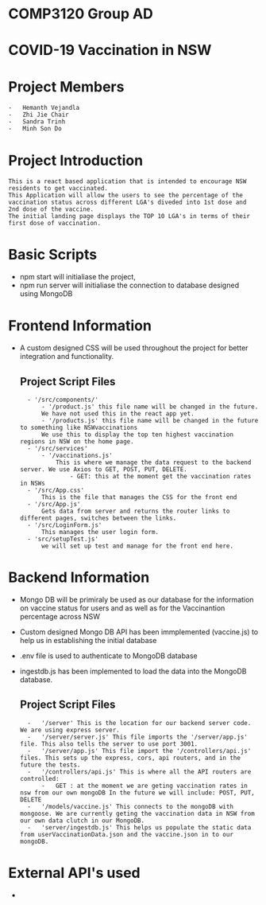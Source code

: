 # COMP3120 Group AD
# COVID-19 Vaccination in NSW

# Project Members
    -   Hemanth Vejandla
    -   Zhi Jie Chair   
    -   Sandra Trinh
    -   Minh Son Do
    



# Project Introduction
    This is a react based application that is intended to encourage NSW residents to get vaccinated. 
    This Application will allow the users to see the percentage of the vaccination status across different LGA's diveded into 1st dose and 2nd dose of the vaccine.
    The initial landing page displays the TOP 10 LGA's in terms of their first dose of vaccination.

# Basic Scripts
- npm start will initialiase the project,
- npm run server will initialiase the connection to database designed using MongoDB


# Frontend Information
- A custom designed CSS will be used throughout the project for better integration and functionality.

    ## Project Script Files
        - '/src/components/'
            - '/product.js' this file name will be changed in the future. 
            We have not used this in the react app yet.
            - '/products.js' this file name will be changed in the future to something like NSWvaccinations
            We use this to display the top ten highest vaccination regions in NSW on the home page.
        - '/src/services'
            - '/vaccinations.js'
                This is where we manage the data request to the backend server. We use Axios to GET, POST, PUT, DELETE.
                    - GET: this at the moment get the vaccination rates in NSWs
        - '/src/App.css'
            This is the file that manages the CSS for the front end
        - '/src/App.js'
            Gets data from server and returns the router links to different pages, switches between the links.
        - '/src/LoginForm.js'
            This manages the user login form.
        - 'src/setupTest.js'
            we will set up test and manage for the front end here.


# Backend Information
- Mongo DB will be primiraly be used as our database for the information on vaccine status for users and as well as for the Vaccinantion percentage across NSW
- Custom designed Mongo DB API has been immplemented (vaccine.js) to help us in establishing the initial database
- .env file is used to authenticate to MongoDB database
- ingestdb.js has been implemented to load the data into the MongoDB database.

    ## Project Script Files 
        -   '/server' This is the location for our backend server code. We are using express server.
        -   '/server/server.js' This file imports the '/server/app.js' file. This also tells the server to use port 3001.
        -   '/server/app.js' This file import the '/controllers/api.js' files. This sets up the express, cors, api routers, and in the future the tests.
        -   '/controllers/api.js' This is where all the API routers are controlled:
            -   GET : at the moment we are geting vaccination rates in nsw from our own mongoDB In the future we will include: POST, PUT, DELETE
        -   '/models/vaccine.js' This connects to the mongoDB with mongoose. We are currently geting the vaccination data in NSW from our own data clutch in our MongoDB.
        -   'server/ingestdb.js' This helps us populate the static data from userVaccinationData.json and the vaccine.json in to our mongoDB.

# External API's used
- 

